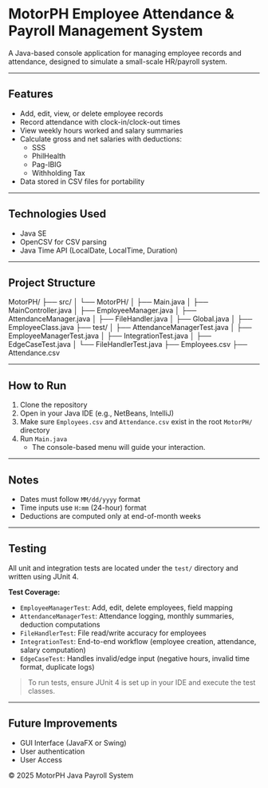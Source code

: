 # MotorPH Employee Attendance & Payroll Management System

A Java-based console application for managing employee records and attendance, designed to simulate a small-scale HR/payroll system.

---

## Features

- Add, edit, view, or delete employee records  
- Record attendance with clock-in/clock-out times  
- View weekly hours worked and salary summaries  
- Calculate gross and net salaries with deductions:
  - SSS  
  - PhilHealth  
  - Pag-IBIG  
  - Withholding Tax  
- Data stored in CSV files for portability

---

## Technologies Used

- Java SE  
- OpenCSV for CSV parsing  
- Java Time API (LocalDate, LocalTime, Duration)

---

## Project Structure

MotorPH/
├── src/
│   └── MotorPH/
│       ├── Main.java
│       ├── MainController.java
│       ├── EmployeeManager.java
│       ├── AttendanceManager.java
│       ├── FileHandler.java
│       ├── Global.java
│       ├── EmployeeClass.java
├── test/
│   ├── AttendanceManagerTest.java
│   ├── EmployeeManagerTest.java
│   ├── IntegrationTest.java
│   ├── EdgeCaseTest.java
│   └── FileHandlerTest.java
├── Employees.csv
├── Attendance.csv


---

## How to Run

1. Clone the repository  
2. Open in your Java IDE (e.g., NetBeans, IntelliJ)  
3. Make sure `Employees.csv` and `Attendance.csv` exist in the root `MotorPH/` directory  
4. Run `Main.java`  
   - The console-based menu will guide your interaction.

---

## Notes

- Dates must follow `MM/dd/yyyy` format  
- Time inputs use `H:mm` (24-hour) format  
- Deductions are computed only at end-of-month weeks

---

## Testing

All unit and integration tests are located under the `test/` directory and written using JUnit 4.

**Test Coverage:**

- `EmployeeManagerTest`: Add, edit, delete employees, field mapping  
- `AttendanceManagerTest`: Attendance logging, monthly summaries, deduction computations  
- `FileHandlerTest`: File read/write accuracy for employees  
- `IntegrationTest`: End-to-end workflow (employee creation, attendance, salary computation)  
- `EdgeCaseTest`: Handles invalid/edge input (negative hours, invalid time format, duplicate logs)

> To run tests, ensure JUnit 4 is set up in your IDE and execute the test classes.

---

## Future Improvements

- GUI Interface (JavaFX or Swing)  
- User authentication  
- User Access  

© 2025 MotorPH Java Payroll System
